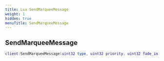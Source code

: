 ```yaml
---
title: Lua SendMarqueeMessage
weight: 1
hidden: true
menuTitle: SendMarqueeMessage
---
```

## SendMarqueeMessage
```lua
client:SendMarqueeMessage(uint32 type, uint32 priority, uint32 fade_in, uint32 fade_out, uint32 duration, std::string msg); -- void
```
